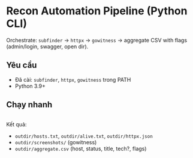 # Recon Automation Pipeline (Python CLI)

Orchestrate: `subfinder` → `httpx` → `gowitness` → aggregate CSV with flags (admin/login, swagger, open dir).

## Yêu cầu
- Đã cài: `subfinder`, `httpx`, `gowitness` trong PATH
- Python 3.9+

## Chạy nhanh
```bash

```

Kết quả:
- `outdir/hosts.txt`, `outdir/alive.txt`, `outdir/httpx.json`
- `outdir/screenshots/` (gowitness)
- `outdir/aggregate.csv` (host, status, title, tech?, flags)

